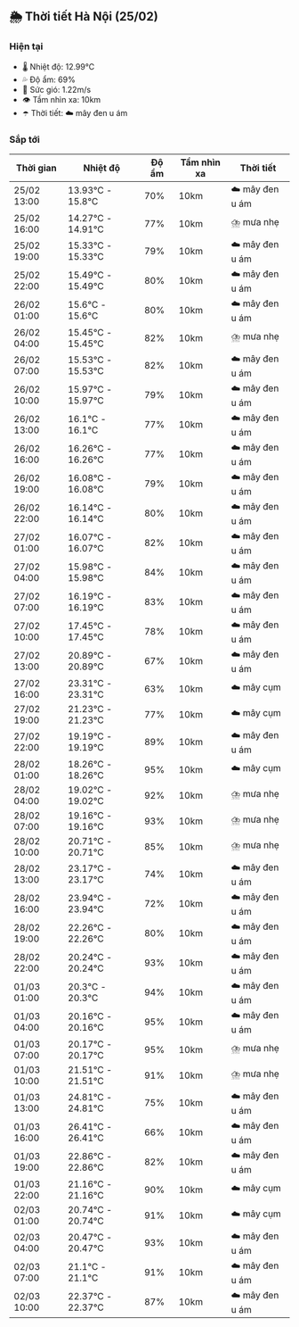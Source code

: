 ## 🌦️ Thời tiết Hà Nội (25/02)

### Hiện tại

- 🌡️ Nhiệt độ: 12.99℃
- 💦 Độ ẩm: 69%
- 💨 Sức gió: 1.22m/s
- 👁️ Tầm nhìn xa: 10km
- ☂️ Thời tiết: ☁️ mây đen u ám

### Sắp tới

| Thời gian | Nhiệt độ | Độ ẩm | Tầm nhìn xa | Thời tiết |
| --- | --- | --- | --- | --- |
| 25/02 13:00 | 13.93℃ - 15.8℃ | 70% | 10km | ☁️ mây đen u ám |
| 25/02 16:00 | 14.27℃ - 14.91℃ | 77% | 10km | ⛈️ mưa nhẹ |
| 25/02 19:00 | 15.33℃ - 15.33℃ | 79% | 10km | ☁️ mây đen u ám |
| 25/02 22:00 | 15.49℃ - 15.49℃ | 80% | 10km | ☁️ mây đen u ám |
| 26/02 01:00 | 15.6℃ - 15.6℃ | 80% | 10km | ☁️ mây đen u ám |
| 26/02 04:00 | 15.45℃ - 15.45℃ | 82% | 10km | ⛈️ mưa nhẹ |
| 26/02 07:00 | 15.53℃ - 15.53℃ | 82% | 10km | ☁️ mây đen u ám |
| 26/02 10:00 | 15.97℃ - 15.97℃ | 79% | 10km | ☁️ mây đen u ám |
| 26/02 13:00 | 16.1℃ - 16.1℃ | 77% | 10km | ☁️ mây đen u ám |
| 26/02 16:00 | 16.26℃ - 16.26℃ | 77% | 10km | ☁️ mây đen u ám |
| 26/02 19:00 | 16.08℃ - 16.08℃ | 79% | 10km | ☁️ mây đen u ám |
| 26/02 22:00 | 16.14℃ - 16.14℃ | 80% | 10km | ☁️ mây đen u ám |
| 27/02 01:00 | 16.07℃ - 16.07℃ | 82% | 10km | ☁️ mây đen u ám |
| 27/02 04:00 | 15.98℃ - 15.98℃ | 84% | 10km | ☁️ mây đen u ám |
| 27/02 07:00 | 16.19℃ - 16.19℃ | 83% | 10km | ☁️ mây đen u ám |
| 27/02 10:00 | 17.45℃ - 17.45℃ | 78% | 10km | ☁️ mây đen u ám |
| 27/02 13:00 | 20.89℃ - 20.89℃ | 67% | 10km | ☁️ mây đen u ám |
| 27/02 16:00 | 23.31℃ - 23.31℃ | 63% | 10km | ☁️ mây cụm |
| 27/02 19:00 | 21.23℃ - 21.23℃ | 77% | 10km | ☁️ mây cụm |
| 27/02 22:00 | 19.19℃ - 19.19℃ | 89% | 10km | ☁️ mây đen u ám |
| 28/02 01:00 | 18.26℃ - 18.26℃ | 95% | 10km | ☁️ mây cụm |
| 28/02 04:00 | 19.02℃ - 19.02℃ | 92% | 10km | ⛈️ mưa nhẹ |
| 28/02 07:00 | 19.16℃ - 19.16℃ | 93% | 10km | ⛈️ mưa nhẹ |
| 28/02 10:00 | 20.71℃ - 20.71℃ | 85% | 10km | ⛈️ mưa nhẹ |
| 28/02 13:00 | 23.17℃ - 23.17℃ | 74% | 10km | ☁️ mây đen u ám |
| 28/02 16:00 | 23.94℃ - 23.94℃ | 72% | 10km | ☁️ mây đen u ám |
| 28/02 19:00 | 22.26℃ - 22.26℃ | 80% | 10km | ☁️ mây đen u ám |
| 28/02 22:00 | 20.24℃ - 20.24℃ | 93% | 10km | ☁️ mây đen u ám |
| 01/03 01:00 | 20.3℃ - 20.3℃ | 94% | 10km | ☁️ mây đen u ám |
| 01/03 04:00 | 20.16℃ - 20.16℃ | 95% | 10km | ☁️ mây đen u ám |
| 01/03 07:00 | 20.17℃ - 20.17℃ | 95% | 10km | ⛈️ mưa nhẹ |
| 01/03 10:00 | 21.51℃ - 21.51℃ | 91% | 10km | ⛈️ mưa nhẹ |
| 01/03 13:00 | 24.81℃ - 24.81℃ | 75% | 10km | ☁️ mây đen u ám |
| 01/03 16:00 | 26.41℃ - 26.41℃ | 66% | 10km | ☁️ mây đen u ám |
| 01/03 19:00 | 22.86℃ - 22.86℃ | 82% | 10km | ☁️ mây đen u ám |
| 01/03 22:00 | 21.16℃ - 21.16℃ | 90% | 10km | ☁️ mây cụm |
| 02/03 01:00 | 20.74℃ - 20.74℃ | 91% | 10km | ☁️ mây cụm |
| 02/03 04:00 | 20.47℃ - 20.47℃ | 93% | 10km | ☁️ mây đen u ám |
| 02/03 07:00 | 21.1℃ - 21.1℃ | 91% | 10km | ☁️ mây đen u ám |
| 02/03 10:00 | 22.37℃ - 22.37℃ | 87% | 10km | ☁️ mây đen u ám |
